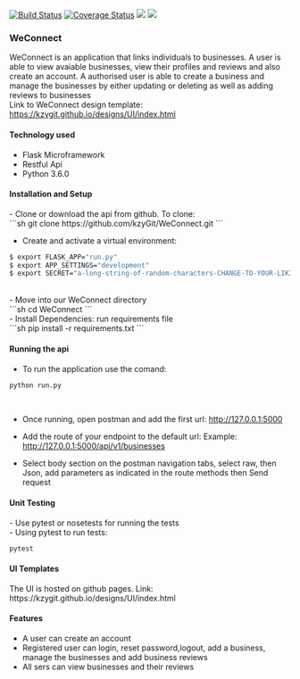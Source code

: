 [![Build Status](https://travis-ci.org/kzyGit/WeConnect.svg?branch=api)](https://travis-ci.org/kzyGit/WeConnect)
[![Coverage Status](https://coveralls.io/repos/github/kzyGit/WeConnect/badge.svg?branch=develop)](https://coveralls.io/github/kzyGit/WeConnect?branch=develop)
<a href="https://codeclimate.com/github/codeclimate/codeclimate/maintainability"><img src="https://api.codeclimate.com/v1/badges/a99a88d28ad37a79dbf6/maintainability" /></a>
<a href="https://codeclimate.com/github/codeclimate/codeclimate/test_coverage"><img src="https://api.codeclimate.com/v1/badges/a99a88d28ad37a79dbf6/test_coverage" /></a>

<h3>WeConnect</h3>

WeConnect is an application that links individuals to businesses. A user is able to view avaiable businesses, view their profiles and reviews and also create an account. A authorised user is able to create a business and manage the businesses by either updating or deleting as well as adding reviews to businesses<br>
Link to WeConnect design template: https://kzygit.github.io/designs/UI/index.html<br> 

<h4>Technology used</h4>
<ul>
  <li>Flask Microframework</li>
  <li>Restful Api</li>
  <li>Python 3.6.0</li>
 </ul>

<h4>Installation and Setup</h4>
 - Clone or download the api from github. To clone:<br>
```sh
git clone https://github.com/kzyGit/WeConnect.git
```

 - Create and activate a virtual environment:<br>
 ```sh
$ export FLASK_APP="run.py"
$ export APP_SETTINGS="development"
$ export SECRET="a-long-string-of-random-characters-CHANGE-TO-YOUR-LIKING"
 ```
<br>
 - Move into our WeConnect directory <br>
 ```sh
 cd WeConnect
 ```
<br>
 - Install Dependencies: run requirements file<br>
 ```sh
 pip install -r requirements.txt
 ```
<br>

<h4>Running the api</h4>

- To run the application use the comand:<br>
```sh
python run.py
```
<br>

- Once running, open postman and add the first url: http://127.0.0.1:5000 <br>
- Add the route of your endpoint to the default url: Example: http://127.0.0.1:5000/api/v1/businesses <br>


- Select body section on the postman navigation tabs, select raw, then Json, add parameters as indicated in the route methods then Send request


<h4>Unit Testing</h4>
  - Use pytest or nosetests for running the tests<br>
  - Using pytest to run tests:<br>

  ```sh
  pytest
  ```

<h4>UI Templates</h4>
The UI is hosted on github pages. Link: https://kzygit.github.io/designs/UI/index.html

<h4>Features</h4>

  <ul>
  <li>A user can create an account</li>
  <li>Registered user can login, reset password,logout, add a business, manage the businesses and add business reviews</li>
  <li>All sers can view businesses and their reviews</li>
  </ul>
  






